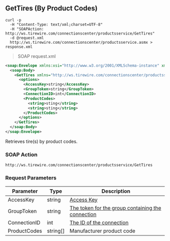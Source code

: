 ## GetTires (By Product Codes)

```shell
curl -p
  -H "Content-Type: text/xml;charset=UTF-8"
  -H "SOAPAction: http://ws.tirewire.com/connectionscenter/productsservice/GetTires"
  -d @request.xml
  http://ws.tirewire.com/connectionscenter/productsservice.asmx > response.xml
```

> SOAP request.xml

```xml
<soap:Envelope xmlns:xsi="http://www.w3.org/2001/XMLSchema-instance" xmlns:xsd="http://www.w3.org/2001/XMLSchema" xmlns:soap="http://schemas.xmlsoap.org/soap/envelope/">
  <soap:Body>
    <GetTires xmlns="http://ws.tirewire.com/connectionscenter/productsservice">
      <options>
        <AccessKey>string</AccessKey>
        <GroupToken>string</GroupToken>
        <ConnectionID>int</ConnectionID>
        <ProductCodes>
          <string>sting</string>
          <string>sting</string>
        </ProductCodes>
      </options>
    </GetTires>
  </soap:Body>
</soap:Envelope>
```

Retrieves tire(s) by product codes.

### SOAP Action
`http://ws.tirewire.com/connectionscenter/productsservice/GetTires`

### Request Parameters
Parameter | Type | Description
--------- | ---- | -----------
AccessKey | string | [Access Key](#access-keys)
GroupToken | string | [The token for the group containing the connection](#creating-a-group)
ConnectionID | int | [The ID of the connection](#get-connections-by-group-token)
ProductCodes | string[] | Manufacturer product code
